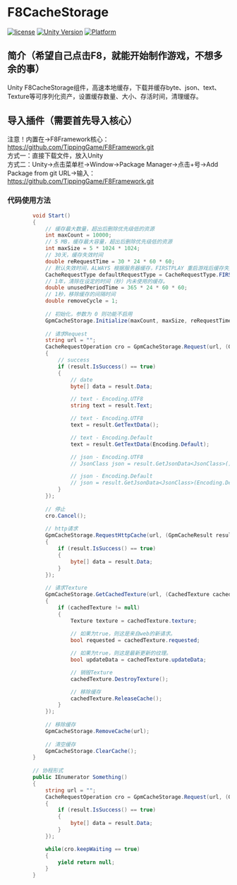 # F8CacheStorage

[![license](http://img.shields.io/badge/license-MIT-green.svg)](https://opensource.org/licenses/MIT) 
[![Unity Version](https://img.shields.io/badge/unity-2021.3.15f1-blue)](https://unity.com) 
[![Platform](https://img.shields.io/badge/platform-Win%20%7C%20Android%20%7C%20iOS%20%7C%20Mac%20%7C%20Linux%20%7C%20WebGL-orange)]() 

## 简介（希望自己点击F8，就能开始制作游戏，不想多余的事）
Unity F8CacheStorage组件，高速本地缓存，下载并缓存byte、json、text、Texture等可序列化资产，设置缓存数量、大小、存活时间，清理缓存。

## 导入插件（需要首先导入核心）
注意！内置在->F8Framework核心：https://github.com/TippingGame/F8Framework.git  
方式一：直接下载文件，放入Unity  
方式二：Unity->点击菜单栏->Window->Package Manager->点击+号->Add Package from git URL->输入：https://github.com/TippingGame/F8Framework.git  

### 代码使用方法
```C#
        void Start()
        {
            // 缓存最大数量，超出后删除优先级低的资源
            int maxCount = 10000;
            // 5 MB，缓存最大容量，超出后删除优先级低的资源
            int maxSize = 5 * 1024 * 1024;
            // 30天，缓存失效时间
            double reRequestTime = 30 * 24 * 60 * 60;
            // 默认失效时间，ALWAYS 根据服务器缓存，FIRSTPLAY 重启游戏后缓存失效，ONCE 只使用一次，LOCAL 使用本地缓存
            CacheRequestType defaultRequestType = CacheRequestType.FIRSTPLAY;
            // 1年，清除在设定的时间（秒）内未使用的缓存。
            double unusedPeriodTime = 365 * 24 * 60 * 60;
            // 1秒，移除缓存的间隔时间
            double removeCycle = 1;
            
            // 初始化，参数为 0 则功能不启用
            GpmCacheStorage.Initialize(maxCount, maxSize, reRequestTime, defaultRequestType, unusedPeriodTime, removeCycle);
            
            // 请求Request
            string url = "";
            CacheRequestOperation cro = GpmCacheStorage.Request(url, (GpmCacheResult result) =>
            {
                // success
                if (result.IsSuccess() == true)
                {
                    // date
                    byte[] data = result.Data;

                    // text - Encoding.UTF8
                    string text = result.Text;

                    // text - Encoding.UTF8
                    text = result.GetTextData();

                    // text - Encoding.Default
                    text = result.GetTextData(Encoding.Default);    

                    // json - Encoding.UTF8
                    // JsonClass json = result.GetJsonData<JsonClass>();

                    // json - Encoding.Default
                    // json = result.GetJsonData<JsonClass>(Encoding.Default);
                }
            });
            
            // 停止
            cro.Cancel();
            
            // http请求
            GpmCacheStorage.RequestHttpCache(url, (GpmCacheResult result) =>
            {
                if (result.IsSuccess() == true)
                {
                    byte[] data = result.Data;
                }
            });
            
            // 请求Texture
            GpmCacheStorage.GetCachedTexture(url, (CachedTexture cachedTexture) =>
            {
                if (cachedTexture != null)
                {
                    Texture texture = cachedTexture.texture;
                    
                    // 如果为true，则这是来自web的新请求。
                    bool requested = cachedTexture.requested;

                    // 如果为true，则这是最新更新的纹理。
                    bool updateData = cachedTexture.updateData;

                    // 销毁Texture
                    cachedTexture.DestroyTexture();

                    // 移除缓存
                    cachedTexture.ReleaseCache();
                }
            });
            
            // 移除缓存
            GpmCacheStorage.RemoveCache(url);
            
            // 清空缓存
            GpmCacheStorage.ClearCache();
        }
        
        // 协程形式
        public IEnumerator Something()
        {
            string url = "";
            CacheRequestOperation cro = GpmCacheStorage.Request(url, (GpmCacheResult result) =>
            {
                if (result.IsSuccess() == true)
                {
                    byte[] data = result.Data;
                }
            });

            while(cro.keepWaiting == true)
            {
                yield return null;
            }
        }
```


